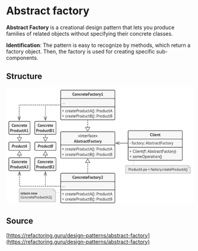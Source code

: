 # Abstract factory

__Abstract Factory__ is a creational design pattern that lets you produce families of related objects 
without specifying their concrete classes.

__Identification__: The pattern is easy to recognize by methods, which return a factory object. 
Then, the factory is used for creating specific sub-components.

## Structure

![Structure](/public/assets/Pattern/Creational/abstract-factory.png)

## Source

[https://refactoring.guru/design-patterns/abstract-factory](https://refactoring.guru/design-patterns/abstract-factory)